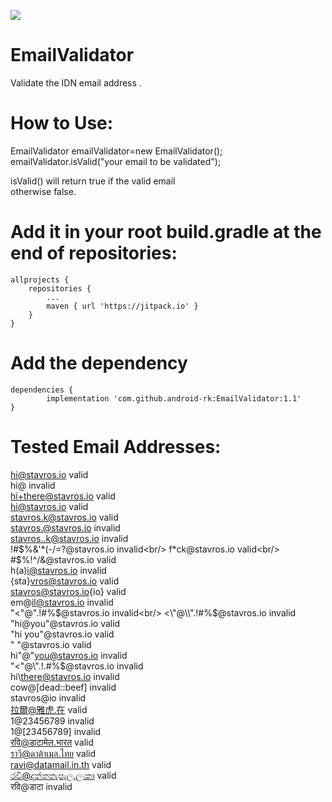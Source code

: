 [![](https://jitpack.io/v/android-rk/EmailValidator.svg)](https://jitpack.io/#android-rk/EmailValidator)

# EmailValidator
Validate the IDN email address .

# How to Use:

EmailValidator emailValidator=new EmailValidator();
emailValidator.isValid("your email to be validated");

isValid() will return true if the valid email <br/>
otherwise false.


# Add it in your root build.gradle at the end of repositories:

	allprojects {
		repositories {
			...
			maven { url 'https://jitpack.io' }
		}
	}
# Add the dependency

	dependencies {
	        implementation 'com.github.android-rk:EmailValidator:1.1'
	}
	
# Tested Email Addresses:
hi@stavros.io			 	valid <br/>
hi@			 		invalid<br/>
hi+there@stavros.io			valid<br/>
hi@stavros.io			 	valid<br/>
stavros.k@stavros.io			valid<br/>
stavros.@stavros.io			invalid<br/>
stavros..k@stavros.io			invalid<br/>
!#$%&'*(-/=?@stavros.io			invalid<br/>
f*ck@stavros.io			 	valid<br/>
#$%!^/&@stavros.io			valid<br/>
h(a)i@stavros.io			invalid<br/>
{sta}vros@stavros.io			valid<br/>
stavros@stavros.io{io}			valid<br/>
em@il@stavros.io			invalid<br/>
"<\"@\".!#%$@stavros.io			invalid<br/>
<\"@\\".!#%$@stavros.io			invalid<br/>
"hi@you"@stavros.io			valid<br/>
"hi you"@stavros.io			valid<br/>
" "@stavros.io			 	valid<br/>
hi"@"you@stavros.io			invalid<br/>
"<\"@\\".!.#%$@stavros.io		invalid<br/>
hi\there@stavros.io			invalid<br/>
cow@[dead::beef]			invalid<br/>
stavros@io			 	invalid<br/>
拉爾@雅虎.在			            valid<br/>
1@23456789				invalid<br/>
1@[23456789]			 	invalid<br/>
रवि@डाटामेल.भारत			  valid<br/>
ราวี@ดาต้าเมล.ไทย			   valid<br/>
ravi@datamail.in.th			valid<br/>
රවී@දත්තතැපැල.ලංකා			  valid<br/>
रवि@डाटा			 	 invalid<br/>
